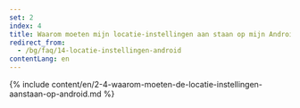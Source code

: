 ```yaml
---
set: 2
index: 4
title: Waarom moeten mijn locatie-instellingen aan staan op mijn Android-telefoon?
redirect_from: 
  - /bg/faq/14-locatie-instellingen-android
contentLang: en
---
```

{% include content/en/2-4-waarom-moeten-de-locatie-instellingen-aanstaan-op-android.md %}
